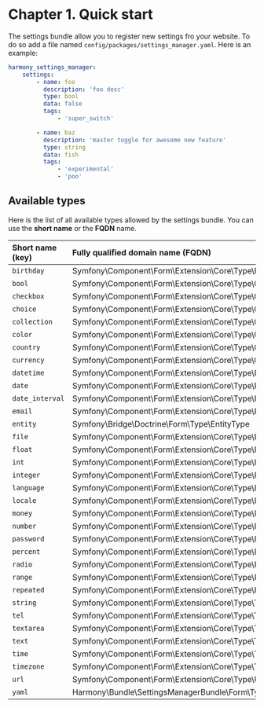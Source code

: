 # Chapter 1. Quick start

The settings bundle allow you to register new settings fro your website. To do so add a file named `config/packages/settings_manager.yaml`. Here is an example:

```yaml
harmony_settings_manager:
    settings:
        - name: foo
          description: 'foo desc'
          type: bool
          data: false
          tags:
              - 'super_switch'

        - name: baz
          description: 'master toggle for awesome new feature'
          type: string
          data: fish
          tags:
              - 'experimental'
              - 'poo'
```

## Available types

Here is the list of all available types allowed by the settings bundle. You can use the **short name** or the **FQDN** name.

| Short name \(key\) | Fully qualified domain name \(FQDN\) |
| :--- | :--- |
| `birthday` | Symfony\Component\Form\Extension\Core\Type\BirthdayType |
| `bool` | Symfony\Component\Form\Extension\Core\Type\CheckboxType |
| `checkbox` | Symfony\Component\Form\Extension\Core\Type\CheckboxType |
| `choice` | Symfony\Component\Form\Extension\Core\Type\ChoiceType |
| `collection` | Symfony\Component\Form\Extension\Core\Type\CollectionType |
| `color` | Symfony\Component\Form\Extension\Core\Type\ColorType |
| `country` | Symfony\Component\Form\Extension\Core\Type\CountryType |
| `currency` | Symfony\Component\Form\Extension\Core\Type\CurrencyType |
| `datetime` | Symfony\Component\Form\Extension\Core\Type\DateTimeType |
| `date` | Symfony\Component\Form\Extension\Core\Type\DateType |
| `date_interval` | Symfony\Component\Form\Extension\Core\Type\DateIntervalType |
| `email` | Symfony\Component\Form\Extension\Core\Type\EmailType |
| `entity` | Symfony\Bridge\Doctrine\Form\Type\EntityType |
| `file` | Symfony\Component\Form\Extension\Core\Type\FileType |
| `float` | Symfony\Component\Form\Extension\Core\Type\NumberType |
| `int` | Symfony\Component\Form\Extension\Core\Type\IntegerType |
| `integer` | Symfony\Component\Form\Extension\Core\Type\IntegerType |
| `language` | Symfony\Component\Form\Extension\Core\Type\LanguageType |
| `locale` | Symfony\Component\Form\Extension\Core\Type\LocaleType |
| `money` | Symfony\Component\Form\Extension\Core\Type\MoneyType |
| `number` | Symfony\Component\Form\Extension\Core\Type\NumberType |
| `password` | Symfony\Component\Form\Extension\Core\Type\PasswordType |
| `percent` | Symfony\Component\Form\Extension\Core\Type\PercentType |
| `radio` | Symfony\Component\Form\Extension\Core\Type\RadioType |
| `range` | Symfony\Component\Form\Extension\Core\Type\RangeType |
| `repeated` | Symfony\Component\Form\Extension\Core\Type\RepeatedType |
| `string` | Symfony\Component\Form\Extension\Core\Type\TextType |
| `tel` | Symfony\Component\Form\Extension\Core\Type\TelType |
| `textarea` | Symfony\Component\Form\Extension\Core\Type\TextareaType |
| `text` | Symfony\Component\Form\Extension\Core\Type\TextType |
| `time` | Symfony\Component\Form\Extension\Core\Type\TimeType |
| `timezone` | Symfony\Component\Form\Extension\Core\Type\TimezoneType |
| `url` | Symfony\Component\Form\Extension\Core\Type\UrlType |
| `yaml` | Harmony\Bundle\SettingsManagerBundle\Form\Type\YamlType |

